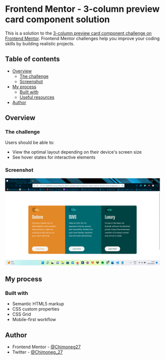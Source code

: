 # Frontend Mentor - 3-column preview card component solution

This is a solution to the [3-column preview card component challenge on Frontend Mentor](https://www.frontendmentor.io/challenges/3column-preview-card-component-pH92eAR2-). Frontend Mentor challenges help you improve your coding skills by building realistic projects. 

## Table of contents

- [Overview](#overview)
  - [The challenge](#the-challenge)
  - [Screenshot](#screenshot)
- [My process](#my-process)
  - [Built with](#built-with)
  - [Useful resources](#useful-resources)
- [Author](#author)

## Overview

### The challenge

Users should be able to:

- View the optimal layout depending on their device's screen size
- See hover states for interactive elements

### Screenshot

![My Screenshot](images/Screenshot%20(27).png)

## My process

### Built with

- Semantic HTML5 markup
- CSS custom properties
- CSS Grid
- Mobile-first workflow


## Author
- Frontend Mentor - [@Chimoneg27](https://www.frontendmentor.io/profile/Chimoneg27)
- Twitter - [@Chimoneg_27](https://twitter.com/Chimoneg_27)